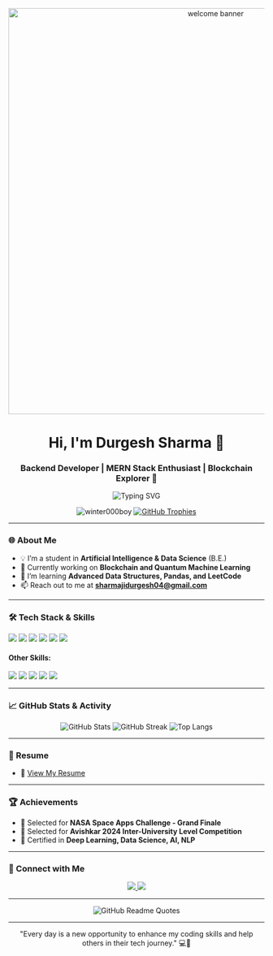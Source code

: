 <p align="center">
  <img src="https://png.pngtree.com/thumb_back/fh260/background/20230704/pngtree-innovative-3d-mobile-mockup-paired-with-web-development-banner-and-laptop-image_3742578.jpg" alt="welcome banner" width="800"/>
</p>

<h1 align="center">Hi, I'm Durgesh Sharma 👋</h1>
<h3 align="center">Backend Developer | MERN Stack Enthusiast | Blockchain Explorer 🚀</h3>

<p align="center">
  <img src="https://readme-typing-svg.herokuapp.com?font=Fira+Code&size=22&pause=1000&color=blue&center=true&width=500&lines=Backend+Developer;AI+%26+Data+Science+Engineer;Blockchain+Enthusiast;Passionate+about+New+Technologies" alt="Typing SVG" />
</p>

<p align="center">
  <img src="https://komarev.com/ghpvc/?username=winter000boy&label=Profile%20views&color=0e75b6&style=flat" alt="winter000boy" /> 
  <a href="https://github.com/ryo-ma/github-profile-trophy"><img src="https://github-profile-trophy.vercel.app/?username=winter000boy&theme=darkhub" alt="GitHub Trophies" /></a>
  <a href = "[![trophy](https://github-profile-trophy.vercel.app/?username=ryo-ma&theme=onedark)](https://github.com/ryo-ma/github-profile-trophy)" /></a>
</p>

---

### 🌐 About Me
- 💡 I’m a student in **Artificial Intelligence & Data Science** (B.E.)
- 🎯 Currently working on **Blockchain and Quantum Machine Learning**
- 🌱 I’m learning **Advanced Data Structures, Pandas, and LeetCode**
- 📫 Reach out to me at **sharmajidurgesh04@gmail.com**

---

### 🛠️ Tech Stack & Skills

<p align="left">
  <img src="https://img.shields.io/badge/Java-ED8B00?style=for-the-badge&logo=java&logoColor=white" />
  <img src="https://img.shields.io/badge/Node.js-43853D?style=for-the-badge&logo=node.js&logoColor=white" />
  <img src="https://img.shields.io/badge/React-20232A?style=for-the-badge&logo=react&logoColor=61DAFB" />
  <img src="https://img.shields.io/badge/Spring-6DB33F?style=for-the-badge&logo=spring&logoColor=white" />
  <img src="https://img.shields.io/badge/Docker-2496ED?style=for-the-badge&logo=docker&logoColor=white" />
  <img src="https://img.shields.io/badge/Kubernetes-326CE5?style=for-the-badge&logo=kubernetes&logoColor=white" />
</p>

#### **Other Skills:**
<p align="left">
  <img src="https://img.shields.io/badge/HTML5-E34F26?style=for-the-badge&logo=html5&logoColor=white" />
  <img src="https://img.shields.io/badge/CSS3-1572B6?style=for-the-badge&logo=css3&logoColor=white" />
  <img src="https://img.shields.io/badge/MySQL-4479A1?style=for-the-badge&logo=mysql&logoColor=white" />
  <img src="https://img.shields.io/badge/PostgreSQL-4169E1?style=for-the-badge&logo=postgresql&logoColor=white" />
  <img src="https://img.shields.io/badge/AWS-232F3E?style=for-the-badge&logo=amazon-aws&logoColor=white" />
</p>

---

### 📈 GitHub Stats & Activity

<div align="center">
  <img src="https://github-readme-stats.vercel.app/api?username=winter000boy&show_icons=true&theme=radical" alt="GitHub Stats" />
  <img src="https://github-readme-streak-stats.herokuapp.com/?user=winter000boy&theme=radical" alt="GitHub Streak" />
  <img src="https://github-readme-stats.vercel.app/api/top-langs/?username=winter000boy&layout=compact&theme=radical" alt="Top Langs" />
</div>

---




### 📜 Resume
- 📄 [View My Resume](https://drive.google.com/file/d/113KXXzWrQCEB9LvN5MAqYqpicoZW0bT4/view?usp=drive_link)

---

### 🏆 Achievements
- 🥇 Selected for **NASA Space Apps Challenge - Grand Finale**
- 🚀 Selected for **Avishkar 2024 Inter-University Level Competition**
- 🏅 Certified in **Deep Learning, Data Science, AI, NLP**

---

### 💬 Connect with Me

<p align="center">
  <a href="https://linkedin.com/in/sharmajidurgesh" target="_blank">
    <img src="https://img.shields.io/badge/LinkedIn-0e75b6?style=for-the-badge&logo=linkedin&logoColor=white" />
  </a>
  <a href="https://leetcode.com/u/winter000boy/" target="_blank">
    <img src="https://img.shields.io/badge/LeetCode-FFA116?style=for-the-badge&logo=leetcode&logoColor=white" />
  </a>
</p>

---

<p align="center">
  <img src="https://quotes-github-readme.vercel.app/api?type=horizontal&theme=radical" alt="GitHub Readme Quotes" />
</p>

---

<p align="center">"Every day is a new opportunity to enhance my coding skills and help others in their tech journey." 💻🚀</p>

